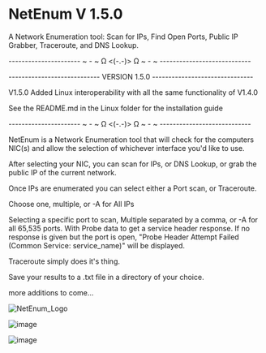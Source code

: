 # NetEnum V 1.5.0

A Network Enumeration tool: Scan for IPs, Find Open Ports, Public IP Grabber, Traceroute, and DNS Lookup.

---------------------- ~ - ~ Ω <(-.-)> Ω ~ - ~ ----------------------------

---------------------------- VERSION 1.5.0 -------------------------------

V1.5.0 Added Linux interoperability with all the same functionality of V1.4.0

See the README.md in the Linux folder for the installation guide

---------------------- ~ - ~ Ω <(-.-)> Ω ~ - ~ ----------------------------

NetEnum is a Network Enumeration tool that will check for the computers NIC(s) and allow the selection of whichever interface you'd like to use.

After selecting your NIC, you can scan for IPs, or DNS Lookup, or grab the public IP of the current network.

Once IPs are enumerated you can select either a Port scan, or Traceroute.

Choose one, multiple, or -A for All IPs

Selecting a specific port to scan, Multiple separated by a comma, or -A for all 65,535 ports. With Probe data to get a service header response. If no response is given but the port is open,  "Probe Header Attempt Failed (Common Service: service_name)" will be displayed.

Traceroute simply does it's thing.

Save your results to a .txt file in a directory of your choice.

more additions to come...

![NetEnum_Logo](https://github.com/user-attachments/assets/9b271625-1b94-4dce-b769-94d32ddd443d)

![image](https://github.com/user-attachments/assets/901c56e1-081c-40f2-b986-c993cdea502b)

![image](https://github.com/user-attachments/assets/e698bd11-e929-4f8d-a442-b18c3323f4fb)
